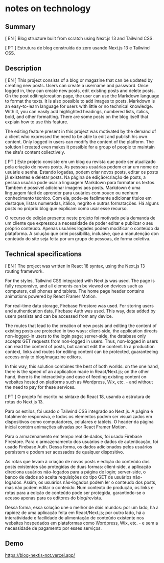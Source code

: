 # notes on technology

## Summary

[ EN ] Blog structure built from scratch using Next.js 13 and Tailwind CSS.

[ PT ] Estrutura de blog construída do zero usando Next.js 13 e Tailwind CSS.

## Description

[ EN ] This project consists of a blog or magazine that can be updated by creating new posts. Users can create a username and password. Once logged in, they can create new posts, edit existing posts and delete posts. On the post editing/creation page, the user can use the Markdown language to format the texts. It is also possible to add images to posts. Markdown is an easy-to-learn language for users with little or no technical knowledge. With it, you can easily add highlighted headings, numbered lists, italics, bold, and other formatting. There are some posts on the blog itself that explain how to use this feature.

The editing feature present in this project was motivated by the demand of a client who expressed the need to be able to edit and publish his own content. Only logged in users can modify the content of the platform. The solution I created even makes it possible for a group of people to maintain the site's content collectively.

[ PT ] Este projeto consiste em um blog ou revista que pode ser atualizado pela criação de novos posts. As pessoas usuárias podem criar um nome de usuárie e senha. Estando logadas, podem criar novos posts, editar os posts já existentes e deletar posts. Na página de edição/criação de posts, a pessoa usuária pode usar a linguagem Markdown para formatar os textos. Também é possível adicionar imagens aos posts. Markdown é uma linguagem fácil de aprender para usuáries com pouco ou nenhum conhecimento técnico. Com ela, pode-se facilmente adicionar títulos em destaque, listas numeradas, itálico, negrito e outras formatações. Há alguns posts no próprio blog que explicam como usar esse recurso.

O recurso de edição presente neste projeto foi motivado pela demanda de um cliente que expressou a necessidade de poder editar e publicar o seu próprio conteúdo. Apenas usuáries logades podem modificar o conteúdo da plataforma. A solução que criei possibilita, inclusive, que a manutenção don conteúdo do site seja feita por um grupo de pessoas, de forma coletiva.

## Technical specifications

[ EN ] The project was written in React 18 syntax, using the Next.js 13 routing framework.

For the styles, Tailwind CSS integrated with Next.js was used. The page is fully responsive, and all elements can be viewed on devices such as computers, cell phones and tablets. The home page header contains animations powered by React Framer Motion.

For real-time data storage, Firebase Firestore was used. For storing users and authentication data, Firebase Auth was used. This way, data added by users persists and can be accessed from any device.

The routes that lead to the creation of new posts and editing the content of existing posts are protected in two ways: client-side, the application directs non-logged-in users to the login page; server-side, the database only accepts GET requests from non-logged in users. Thus, non-logged in users can read the content of posts, but cannot edit the content.
In a production context, links and routes for editing content can be protected, guaranteeing access only to blog/magazine editors.

In this way, this solution combines the best of both worlds: on the one hand, there is the speed of an application made in React/Next.js; on the other hand, there is the interactivity and ease of feeding existing content on websites hosted on platforms such as Wordpress, Wix, etc. - and without the need to pay for these services.

[ PT ] O projeto foi escrito na sintaxe do React 18, usando a estrutura de rotas do Next.js 13.

Para os estilos, foi usado o Tailwind CSS integrado ao Next.js. A página é totalmente responsiva, e todos os elementos podem ser visualizados em dispositivos como computadores, celulares e tablets. O header da página inicial contém animações ativadas por React Framer Motion.

Para o armazenamento em tempo real de dados, foi usado Firebase Firestore. Para o armazenamento dos usuários e dados de autenticação, foi usado Firebase Auth. Dessa forma, os dados adicionados pelos usuários persistem e podem ser acessados de qualquer dispositivo.

As rotas que levam à criação de novos posts e edição do conteúdo dos posts existentes são protegidas de duas formas: client-side, a aplicação direciona usuários não-logados para a página de login; server-side, o banco de dados só aceita requisições do tipo GET de usuários não-logados. Assim, os usuários não-logados podem ler o conteúdo dos posts, mas não podem editar o conteúdo.
Num contexto de produção, os links e rotas para a edição de conteúdo pode ser protegida, garantindo-se o acesso apenas para os editores do blog/revista.

Dessa forma, essa solução une o melhor de dois mundos: por um lado, há a rapidez de uma aplicação feita em React/Next.js; por outro lado, há a interatividade e facilidade de alimentação de conteúdo existente nos websites hospedados em plataformas como Wordpress, Wix, etc. - e sem a necessidade de pagamento por esses serviços.

## Demo

https://blog-nextjs-not.vercel.app/

